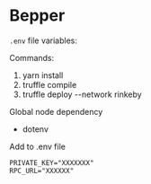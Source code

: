 # Bepper

`.env` file variables:

Commands:
1. yarn install
2. truffle compile
3. truffle deploy --network rinkeby

Global node dependency
- dotenv

Add to .env file
```
PRIVATE_KEY="XXXXXXX"
RPC_URL="XXXXXX"
```